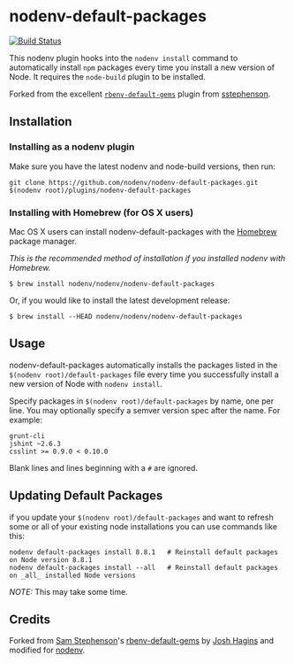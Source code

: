 # nodenv-default-packages

[![Build Status](https://travis-ci.org/nodenv/nodenv-default-packages.svg)](https://travis-ci.org/nodenv/nodenv-default-packages)

This nodenv plugin hooks into the `nodenv install` command to automatically
install `npm` packages every time you install a new version of Node. It
requires the `node-build` plugin to be installed.

Forked from the excellent [`rbenv-default-gems`][rbenv-default-gems] plugin from
[sstephenson][sstephenson].

<!-- toc -->

## Installation

### Installing as a nodenv plugin

Make sure you have the latest nodenv and node-build versions, then run:

    git clone https://github.com/nodenv/nodenv-default-packages.git $(nodenv root)/plugins/nodenv-default-packages

### Installing with Homebrew (for OS X users)

Mac OS X users can install nodenv-default-packages with the
[Homebrew](http://brew.sh) package manager.

*This is the recommended method of installation if you installed nodenv
 with Homebrew.*

```
$ brew install nodenv/nodenv/nodenv-default-packages
```

Or, if you would like to install the latest development release:

```
$ brew install --HEAD nodenv/nodenv/nodenv-default-packages
```

## Usage

nodenv-default-packages automatically installs the packages listed in the
`$(nodenv root)/default-packages` file every time you successfully install a new
version of Node with `nodenv install`.

Specify packages in `$(nodenv root)/default-packages` by name, one per line. You may
optionally specify a semver version spec after the name. For example:

    grunt-cli
    jshint ~2.6.3
    csslint >= 0.9.0 < 0.10.0

Blank lines and lines beginning with a `#` are ignored.

## Updating Default Packages

if you update your `$(nodenv root)/default-packages` and want to refresh some or all of
your existing node installations you can use commands like this:

    nodenv default-packages install 8.8.1   # Reinstall default packages on Node version 8.8.1
    nodenv default-packages install --all   # Reinstall default packages on _all_ installed Node versions

*NOTE:* This may take some time.

## Credits

Forked from [Sam Stephenson][sstephenson]'s [rbenv-default-gems][] by [Josh Hagins][jawshooah] and modified for [nodenv][].

[sstephenson]: https://github.com/sstephenson
[rbenv-default-gems]: https://github.com/rbenv/rbenv-default-gems
[jawshooah]: https://github.com/jawshooah
[nodenv]: https://github.com/nodenv/nodenv

